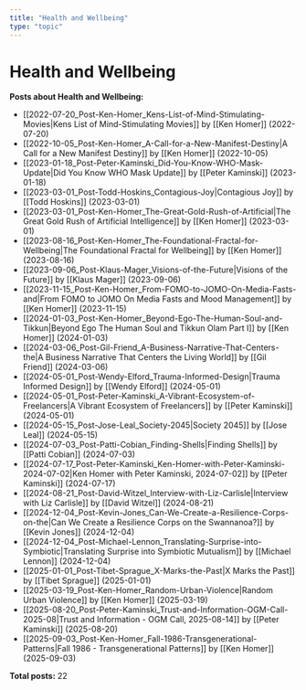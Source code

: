 ```yaml
---
title: "Health and Wellbeing"
type: "topic"
---
```


# Health and Wellbeing

**Posts about Health and Wellbeing:**

- [[2022-07-20_Post-Ken-Homer_Kens-List-of-Mind-Stimulating-Movies|Kens List of Mind-Stimulating Movies]] by [[Ken Homer]] (2022-07-20)
- [[2022-10-05_Post-Ken-Homer_A-Call-for-a-New-Manifest-Destiny|A Call for a New Manifest Destiny]] by [[Ken Homer]] (2022-10-05)
- [[2023-01-18_Post-Peter-Kaminski_Did-You-Know-WHO-Mask-Update|Did You Know WHO Mask Update]] by [[Peter Kaminski]] (2023-01-18)
- [[2023-03-01_Post-Todd-Hoskins_Contagious-Joy|Contagious Joy]] by [[Todd Hoskins]] (2023-03-01)
- [[2023-03-01_Post-Ken-Homer_The-Great-Gold-Rush-of-Artificial|The Great Gold Rush of Artificial Intelligence]] by [[Ken Homer]] (2023-03-01)
- [[2023-08-16_Post-Ken-Homer_The-Foundational-Fractal-for-Wellbeing|The Foundational Fractal for Wellbeing]] by [[Ken Homer]] (2023-08-16)
- [[2023-09-06_Post-Klaus-Mager_Visions-of-the-Future|Visions of the Future]] by [[Klaus Mager]] (2023-09-06)
- [[2023-11-15_Post-Ken-Homer_From-FOMO-to-JOMO-On-Media-Fasts-and|From FOMO to JOMO  On Media Fasts and Mood Management]] by [[Ken Homer]] (2023-11-15)
- [[2024-01-03_Post-Ken-Homer_Beyond-Ego-The-Human-Soul-and-Tikkun|Beyond Ego The Human Soul and Tikkun Olam  Part I]] by [[Ken Homer]] (2024-01-03)
- [[2024-03-06_Post-Gil-Friend_A-Business-Narrative-That-Centers-the|A Business Narrative That Centers the Living World]] by [[Gil Friend]] (2024-03-06)
- [[2024-05-01_Post-Wendy-Elford_Trauma-Informed-Design|Trauma Informed Design]] by [[Wendy Elford]] (2024-05-01)
- [[2024-05-01_Post-Peter-Kaminski_A-Vibrant-Ecosystem-of-Freelancers|A Vibrant Ecosystem of Freelancers]] by [[Peter Kaminski]] (2024-05-01)
- [[2024-05-15_Post-Jose-Leal_Society-2045|Society 2045]] by [[Jose Leal]] (2024-05-15)
- [[2024-07-03_Post-Patti-Cobian_Finding-Shells|Finding Shells]] by [[Patti Cobian]] (2024-07-03)
- [[2024-07-17_Post-Peter-Kaminski_Ken-Homer-with-Peter-Kaminski-2024-07-02|Ken Homer with Peter Kaminski, 2024-07-02]] by [[Peter Kaminski]] (2024-07-17)
- [[2024-08-21_Post-David-Witzel_Interview-with-Liz-Carlisle|Interview with Liz Carlisle]] by [[David Witzel]] (2024-08-21)
- [[2024-12-04_Post-Kevin-Jones_Can-We-Create-a-Resilience-Corps-on-the|Can We Create a Resilience Corps on the Swannanoa?]] by [[Kevin Jones]] (2024-12-04)
- [[2024-12-04_Post-Michael-Lennon_Translating-Surprise-into-Symbiotic|Translating Surprise into Symbiotic Mutualism]] by [[Michael Lennon]] (2024-12-04)
- [[2025-01-01_Post-Tibet-Sprague_X-Marks-the-Past|X Marks the Past]] by [[Tibet Sprague]] (2025-01-01)
- [[2025-03-19_Post-Ken-Homer_Random-Urban-Violence|Random Urban Violence]] by [[Ken Homer]] (2025-03-19)
- [[2025-08-20_Post-Peter-Kaminski_Trust-and-Information-OGM-Call-2025-08|Trust and Information - OGM Call, 2025-08-14]] by [[Peter Kaminski]] (2025-08-20)
- [[2025-09-03_Post-Ken-Homer_Fall-1986-Transgenerational-Patterns|Fall 1986 - Transgenerational Patterns]] by [[Ken Homer]] (2025-09-03)

**Total posts:** 22
